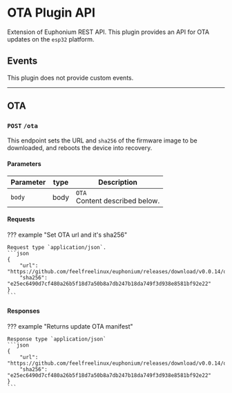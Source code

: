# OTA Plugin API
Extension of Euphonium REST API. This plugin provides an API for OTA updates on the `esp32` platform.

## Events

This plugin does not provide custom events.

---------------------------------------

## OTA

### `POST` `/ota`
This endpoint sets the URL and `sha256` of the firmware image to be downloaded, and reboots the device into recovery.

#### Parameters

| Parameter    | type | Description                        |
|:-------------|------|------------------------------------|
| `body`       | body | `OTA`<br/>Content described below. |

#### Requests

??? example "Set OTA url and it's sha256"

    Request type `application/json`.
    ```json
    {
        "url": "https://github.com/feelfreelinux/euphonium/releases/download/v0.0.14/ota.bin",
        "sha256": "e25ec6490d7cf480a26b5f18d7a50b8a7db247b18da749f3d938e8581bf92e22"
    }
    ```

#### Responses

??? example "Returns update OTA manifest"

    Response type `application/json`
    ```json
    {
        "url": "https://github.com/feelfreelinux/euphonium/releases/download/v0.0.14/ota.bin",
        "sha256": "e25ec6490d7cf480a26b5f18d7a50b8a7db247b18da749f3d938e8581bf92e22"
    }
    ```
